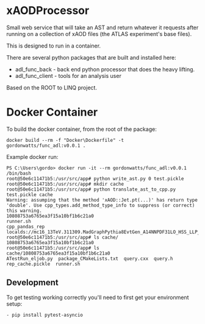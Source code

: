 # xAODProcessor

Small web service that will take an AST and return whatever it requests after running on a collection of xAOD files (the ATLAS experiment's base files).

This is designed to run in a container.

There are several python packages that are built and installed here:

- adl_func_back - back end python processor that does the heavy lifting.
- adl_func_client - tools for an analysis user

Based on the ROOT to LINQ project.

Docker Container
================

To build the docker container, from the root of the package:
```
docker build --rm -f "Docker\Dockerfile" -t gordonwatts/func_adl:v0.0.1 .
```

Example docker run:
```
PS C:\Users\gordo> docker run -it --rm gordonwatts/func_adl:v0.0.1 /bin/bash
root@50e6c11471b5:/usr/src/app# python write_ast.py 0 test.pickle
root@50e6c11471b5:/usr/src/app# mkdir cache
root@50e6c11471b5:/usr/src/app# python translate_ast_to_cpp.py test.pickle cache
Warning: assumping that the method 'xAOD::Jet.pt(...)' has return type 'double'. Use cpp_types.add_method_type_info to suppress (or correct) this warning.
10808753a6765ea3f15a10bf1b6c21a0
runner.sh
cpp_pandas_rep
localds://mc16_13TeV.311309.MadGraphPythia8EvtGen_A14NNPDF31LO_HSS_LLP_mH125_mS5_ltlow.deriv.DAOD_EXOT15.e7270_e5984_s3234_r9364_r9315_p3795
root@50e6c11471b5:/usr/src/app# ls cache/
10808753a6765ea3f15a10bf1b6c21a0
root@50e6c11471b5:/usr/src/app# ls cache/10808753a6765ea3f15a10bf1b6c21a0
ATestRun_eljob.py  package_CMakeLists.txt  query.cxx  query.h  rep_cache.pickle  runner.sh
```

## Development

To get testing working correctly you'll need to first get your environment setup:

    - pip install pytest-asyncio

